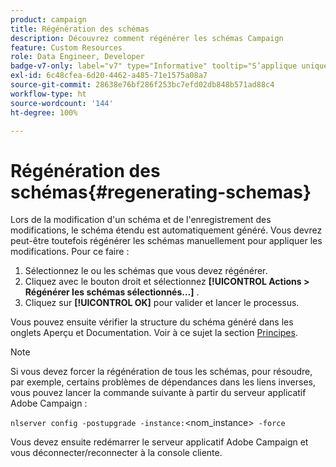```yaml
---
product: campaign
title: Régénération des schémas
description: Découvrez comment régénérer les schémas Campaign
feature: Custom Resources
role: Data Engineer, Developer
badge-v7-only: label="v7" type="Informative" tooltip="S’applique uniquement à Campaign Classic v7"
exl-id: 6c48cfea-6d20-4462-a485-71e1575a08a7
source-git-commit: 28638e76bf286f253bc7efd02db848b571ad88c4
workflow-type: ht
source-wordcount: '144'
ht-degree: 100%

---
```


# Régénération des schémas{#regenerating-schemas}

Lors de la modification d&#39;un schéma et de l&#39;enregistrement des modifications, le schéma étendu est automatiquement généré. Vous devrez peut-être toutefois régénérer les schémas manuellement pour appliquer les modifications. Pour ce faire :

1. Sélectionnez le ou les schémas que vous devez régénérer.
1. Cliquez avec le bouton droit et sélectionnez **[!UICONTROL Actions > Régénérer les schémas sélectionnés...]** .
1. Cliquez sur **[!UICONTROL OK]** pour valider et lancer le processus.

Vous pouvez ensuite vérifier la structure du schéma généré dans les onglets Aperçu et Documentation. Voir à ce sujet la section [Principes](../../configuration/using/data-schemas.md#principles).

>[!NOTE]
>
>Si vous devez forcer la régénération de tous les schémas, pour résoudre, par exemple, certains problèmes de dépendances dans les liens inverses, vous pouvez lancer la commande suivante à partir du serveur applicatif Adobe Campaign :
>
> `nlserver config -postupgrade -instance:`&lt;nom_instance>` -force`
>
>Vous devez ensuite redémarrer le serveur applicatif Adobe Campaign et vous déconnecter/reconnecter à la console cliente.
